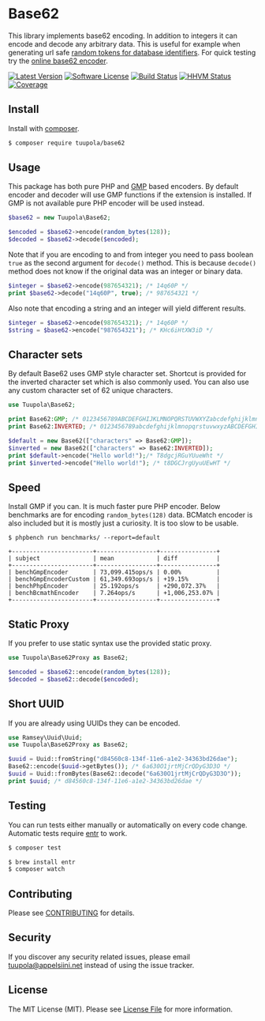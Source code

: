 # Base62

This library implements base62 encoding. In addition to integers it can encode and decode any arbitrary data. This is useful for example when generating url safe [random tokens for database identifiers](https://paragonie.com/blog/2015/09/comprehensive-guide-url-parameter-encryption-in-php). For quick testing try the [online base62 encoder](http://base62.net).


[![Latest Version](https://img.shields.io/packagist/v/tuupola/base62.svg?style=flat-square)](https://packagist.org/packages/tuupola/base62)
[![Software License](https://img.shields.io/badge/license-MIT-brightgreen.svg?style=flat-square)](LICENSE.md)
[![Build Status](https://img.shields.io/travis/tuupola/base62/master.svg?style=flat-square)](https://travis-ci.org/tuupola/base62)
[![HHVM Status](https://img.shields.io/hhvm/tuupola/base62.svg?style=flat-square)](http://hhvm.h4cc.de/package/tuupola/base62)
[![Coverage](http://img.shields.io/codecov/c/github/tuupola/base62.svg?style=flat-square)](https://codecov.io/github/tuupola/base62)

## Install

Install with [composer](https://getcomposer.org/).

``` bash
$ composer require tuupola/base62
```

## Usage

This package has both pure PHP and [GMP](http://php.net/manual/en/ref.gmp.php) based encoders. By default encoder and decoder will use GMP functions if the extension is installed. If GMP is not available pure PHP encoder will be used instead.

``` php
$base62 = new Tuupola\Base62;

$encoded = $base62->encode(random_bytes(128));
$decoded = $base62->decode($encoded);
```

Note that if you are encoding to and from integer you need to pass boolean `true` as the second argument for `decode()` method. This is because `decode()` method does not know if the original data was an integer or binary data.

``` php
$integer = $base62->encode(987654321); /* 14q60P */
print $base62->decode("14q60P", true); /* 987654321 */
```

Also note that encoding a string and an integer will yield different results.

``` php
$integer = $base62->encode(987654321); /* 14q60P */
$string = $base62->encode("987654321"); /* KHc6iHtXW3iD */
```

## Character sets

By default Base62 uses GMP style character set. Shortcut is provided for the inverted character set which is also commonly used. You can also use any custom character set of 62 unique characters.

```php
use Tuupola\Base62;

print Base62:GMP; /* 0123456789ABCDEFGHIJKLMNOPQRSTUVWXYZabcdefghijklmnopqrstuvwxyz */
print Base62:INVERTED; /* 0123456789abcdefghijklmnopqrstuvwxyzABCDEFGHIJKLMNOPQRSTUVWXYZ */

$default = new Base62(["characters" => Base62:GMP]);
$inverted = new Base62(["characters" => Base62:INVERTED]);
print $default->encode("Hello world!");/* T8dgcjRGuYUueWht */
print $inverted->encode("Hello world!"); /* t8DGCJrgUyuUEwHT */
```

## Speed

Install GMP if you can. It is much faster pure PHP encoder. Below benchmarks are for encoding `random_bytes(128)` data. BCMatch encoder is also included but it is mostly just a curiosity. It is too slow to be usable.

```
$ phpbench run benchmarks/ --report=default

+-----------------------+-----------------+----------------+
| subject               | mean            | diff           |
+-----------------------+-----------------+----------------+
| benchGmpEncoder       | 73,099.415ops/s | 0.00%          |
| benchGmpEncoderCustom | 61,349.693ops/s | +19.15%        |
| benchPhpEncoder       | 25.192ops/s     | +290,072.37%   |
| benchBcmathEncoder    | 7.264ops/s      | +1,006,253.07% |
+-----------------------+-----------------+----------------+
```

## Static Proxy

If you prefer to use static syntax use the provided static proxy.

``` php
use Tuupola\Base62Proxy as Base62;

$encoded = $base62::encode(random_bytes(128));
$decoded = $base62::decode($encoded);
```

## Short UUID

If you are already using UUIDs they can be encoded.

``` php
use Ramsey\Uuid\Uuid;
use Tuupola\Base62Proxy as Base62;

$uuid = Uuid::fromString("d84560c8-134f-11e6-a1e2-34363bd26dae");
Base62::encode($uuid->getBytes()); /* 6a630O1jrtMjCrQDyG3D3O */
$uuid = Uuid::fromBytes(Base62::decode("6a630O1jrtMjCrQDyG3D3O"));
print $uuid; /* d84560c8-134f-11e6-a1e2-34363bd26dae */
```

## Testing

You can run tests either manually or automatically on every code change. Automatic tests require [entr](http://entrproject.org/) to work.

``` bash
$ composer test
```
``` bash
$ brew install entr
$ composer watch
```

## Contributing

Please see [CONTRIBUTING](CONTRIBUTING.md) for details.

## Security

If you discover any security related issues, please email tuupola@appelsiini.net instead of using the issue tracker.

## License

The MIT License (MIT). Please see [License File](LICENSE.md) for more information.

